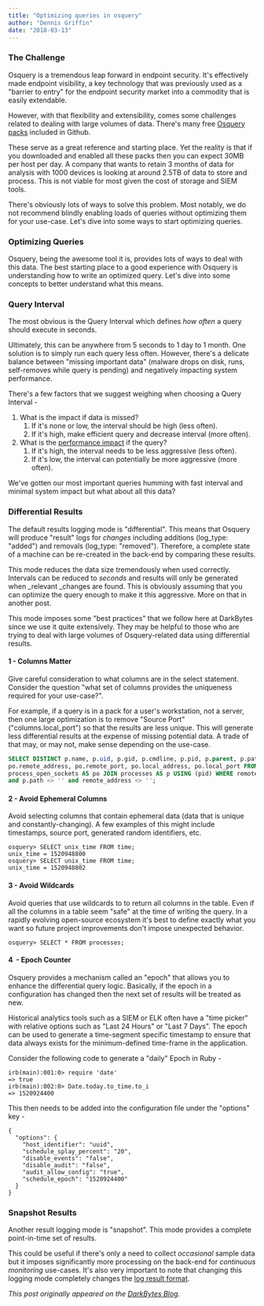 ```yaml
---
title: "Optimizing queries in osquery"
author: "Dennis Griffin"
date: "2018-03-13"
---
```


### The Challenge

Osquery is a tremendous leap forward in endpoint security. It's effectively made endpoint visibility, a key technology that was previously used as a "barrier to entry" for the endpoint security market into a commodity that is easily extendable.

However, with that flexibility and extensibility, comes some challenges related to dealing with large volumes of data. There's many free [Osquery packs](https://github.com/facebook/osquery/tree/master/packs) included in Github.

These serve as a great reference and starting place. Yet the reality is that if you downloaded and enabled all these packs then you can expect 30MB per host per day. A company that wants to retain 3 months of data for analysis with 1000 devices is looking at around 2.5TB of data to store and process. This is not viable for most given the cost of storage and SIEM tools.

There's obviously lots of ways to solve this problem. Most notably, we do not recommend blindly enabling loads of queries without optimizing them for your use-case. Let's dive into some ways to start optimizing queries.

### Optimizing Queries

Osquery, being the awesome tool it is, provides lots of ways to deal with this data. The best starting place to a good experience with Osquery is understanding how to write an optimized query. Let's dive into some concepts to better understand what this means.

### Query Interval

The most obvious is the Query Interval which defines _how often_ a query should execute in seconds.

Ultimately, this can be anywhere from 5 seconds to 1 day to 1 month. One solution is to simply run each query less often. However, there's a delicate balance between "missing important data" (malware drops on disk, runs, self-removes while query is pending) and negatively impacting system performance. 

There's a few factors that we suggest weighing when choosing a Query Interval -

1.  What is the impact if data is missed?
    1.  If it's none or low, the interval should be high (less often).
    2.  If it's high, make efficient query and decrease interval (more often).
2.  What is the [performance impact](https://osquery.readthedocs.io/en/stable/deployment/performance-safety/) if the query?
    1.  If it's high, the interval needs to be less aggressive (less often).
    2.  If it's low, the interval can potentially be more aggressive (more often).

We've gotten our most important queries humming with fast interval and minimal system impact but what about all this data?

### Differential Results

The default results logging mode is "differential". This means that Osquery will produce "result" logs for _changes_ including additions (log_type: "added") and removals (log_type: "removed"). Therefore, a complete state of a machine can be re-created in the back-end by comparing these results.

This mode reduces the data size tremendously when used correctly.  Intervals can be reduced to _seconds_ and results will only be generated when _relevant _changes are found. This is obviously assuming that you can optimize the query enough to make it this aggressive. More on that in another post.

This mode imposes some "best practices" that we follow here at DarkBytes since we use it quite extensively. They may be helpful to those who are trying to deal with large volumes of Osquery-related data using differential results.

#### 1 - Columns Matter

Give careful consideration to what columns are in the select statement. Consider the question "what set of columns provides the uniqueness required for your use-case?".

For example, if a query is in a pack for a user's workstation, not a server, then one large optimization is to remove "Source Port" ("columns.local_port") so that the results are less unique. This will generate less differential results at the expense of missing potential data. A trade of that may, or may not, make sense depending on the use-case.

```sql
SELECT DISTINCT p.name, p.uid, p.gid, p.cmdline, p.pid, p.parent, p.path,
po.remote_address, po.remote_port, po.local_address, po.local_port FROM
process_open_sockets AS po JOIN processes AS p USING (pid) WHERE remote_port != 0
and p.path <> '' and remote_address <> '';
```

#### 2 - Avoid Ephemeral Columns

Avoid selecting columns that contain ephemeral data (data that is unique and constantly-changing). A few examples of this might include timestamps, source port, generated random identifiers, etc.

```
osquery> SELECT unix_time FROM time;
unix_time = 1520948800
osquery> SELECT unix_time FROM time;
unix_time = 1520948802
```

#### 3 - Avoid Wildcards

Avoid queries that use wildcards to to return all columns in the table. Even if all the columns in a table seem "safe" at the time of writing the query. In a rapidly evolving open-source ecosystem it's best to define exactly what you want so future project improvements don't impose unexpected behavior.

```
osquery> SELECT * FROM processes;
```

#### 4  - Epoch Counter

Osquery provides a mechanism called an "epoch" that allows you to enhance the differential query logic. Basically, if the epoch in a configuration has changed then the next set of results will be treated as new.

Historical analytics tools such as a SIEM or ELK often have a "time picker" with relative options such as "Last 24 Hours" or "Last 7 Days". The epoch can be used to generate a time-segment specific timestamp to ensure that data always exists for the minimum-defined time-frame in the application.

Consider the following code to generate a "daily" Epoch in Ruby -

```
irb(main):001:0> require 'date'
=> true
irb(main):002:0> Date.today.to_time.to_i
=> 1520924400
```

This then needs to be added into the configuration file under the "options" key -

```
{
  "options": {
    "host_identifier": "uuid",
    "schedule_splay_percent": "20",
    "disable_events": "false",
    "disable_audit": "false",
    "audit_allow_config": "true",
    "schedule_epoch": "1520924400"
  }
}
```

### Snapshot Results

Another result logging mode is "snapshot". This mode provides a complete point-in-time set of results.

This could be useful if there's only a need to collect _occasional_ sample data but it imposes significantly more processing on the back-end for _continuous monitoring_ use-cases. It's also very important to note that changing this logging mode completely changes the [log result format](https://osquery.readthedocs.io/en/stable/deployment/logging/#snapshot-format).

*This post originally appeared on the [DarkBytes Blog](https://www.darkbytes.com/osquery-optimizing-queries/).*
